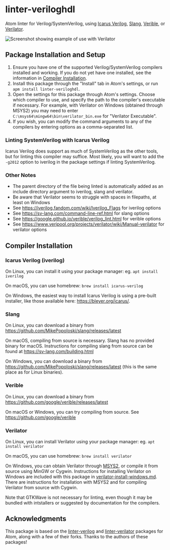 # linter-veriloghdl

Atom linter for Verilog/SystemVerilog, using [Icarus Verilog](http://iverilog.icarus.com), [Slang](https://sv-lang.com/), [Verible](https://google.github.io/verible), or [Verilator](https://www.veripool.org/wiki/verilator).  

![Screenshot showing example of use with Verilator](https://raw.githubusercontent.com/a2k-hanlon/linter-veriloghdl/master/example.png)

## Package Installation and Setup

1. Ensure you have one of the supported Verilog/SystemVerilog compilers installed and working. If you do not yet have one installed, see the information in [Compiler Installation](#compiler-installation).
2. Install this package through the "Install" tab in Atom's settings, or run ```apm install linter-veriloghdl```.
3. Open the settings for this package through Atom's settings. Choose which compiler to use, and specify the path to the compiler's executable if necessary. For example, with Verilator on Windows (obtained through MSYS2) you may need to enter ```C:\msys64\mingw64\bin\verilator_bin.exe``` for "Verilator Executable".
4. If you wish, you can modify the command arguments to any of the compilers by entering options as a comma-separated list.

### Linting SystemVerilog with Icarus Verilog

Icarus Verilog does support as much of SystemVerilog as the other tools, but for linting this compiler may suffice. Most likely, you will want to add the ```-g2012``` option to iverilog in the package settings if linting SystemVerilog.

### Other Notes

- The parent directory of the file being linted is automatically added as an include directory argument to iverilog, slang and verilator.
- Be aware that Verilator seems to struggle with spaces in filepaths, at least on Windows
- See https://iverilog.fandom.com/wiki/Iverilog_Flags for iverilog options
- See https://sv-lang.com/command-line-ref.html for slang options
- See https://google.github.io/verible/verilog_lint.html for verible options
- See https://www.veripool.org/projects/verilator/wiki/Manual-verilator for verilator options

## Compiler Installation

### Icarus Verilog (iverilog)

On Linux, you can install it using your package manager: eg. ```apt install iverilog```

On macOS, you can use homebrew: ```brew install icarus-verilog```

On Windows, the easiest way to install Icarus Verilog is using a pre-built installer, like those available here: https://bleyer.org/icarus/.

### Slang

On Linux, you can download a binary from https://github.com/MikePopoloski/slang/releases/latest

On macOS, compiling from source is necessary. Slang has no provided binary for macOS. Instructions for compiling slang from source can be found at https://sv-lang.com/building.html

On Windows, you can download a binary from https://github.com/MikePopoloski/slang/releases/latest (this is the same place as for Linux binaries).

### Verible

On Linux, you can download a binary from https://github.com/google/verible/releases/latest

On macOS or Windows, you can try compiling from source. See https://github.com/google/verible

### Verilator

On Linux, you can install Verilator using your package manager: eg. ```apt install verilator```

On macOS, you can use homebrew: ```brew install verilator```

On Windows, you can obtain Verilator through [MSYS2](https://www.msys2.org/), or compile it from source using MinGW or Cygwin. Instructions for installing Verilator on Windows are included with this package in [verilator-install-windows.md](https://github.com/a2k-hanlon/linter-veriloghdl/blob/master/verilator-install-windows.md). There are instructions for installation with MSYS2 and for compiling Verilator from source with Cygwin.

Note that GTKWave is not necessary for linting, even though it may be bundled with intstallers or suggested by documentation for the compilers.

## Acknowledgments

This package is based on the [linter-verilog](https://github.com/manucorporat/linter-verilog) and [linter-verilator](https://github.com/patstew/linter-verilator) packages for Atom, along with a few of their forks. Thanks to the authors of these packages!
